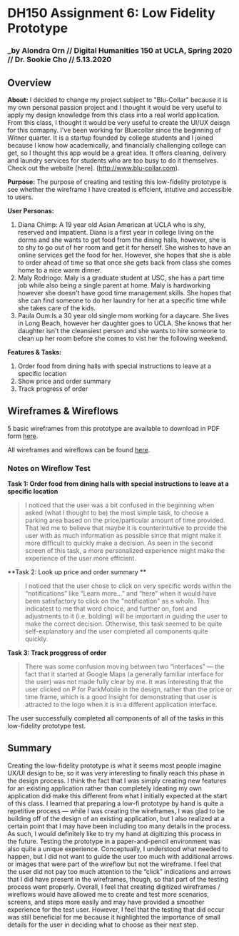 # DH150 Assignment 6: Low Fidelity Prototype

### _by Alondra Orn // Digital Humanities 150 at UCLA, Spring 2020 // Dr. Sookie Cho // 5.13.2020


## Overview

**About:** I decided to change my project subject to "Blu-Collar" because it is my own personal passion project and I thought it would be very useful to apply my design knowledge from this class into a real world application. From this class, I thought it would be very useful to create the UI/UX deisgn for this comapny. I've been working for Bluecollar since the beginning of Witner quarter. It is a startup founded by college students and I joined because I know how academically, and financially challenging college can get, so I thought this app would be a great idea. It offers cleaning, delivery and laundry services for students who are too busy to do it themselves. 
Check out the website [here].
(http://www.blu-collar.com). 

**Purpose:** The purpose of creating and testing this low-fidelity prototype is see whether the wireframe I have created is effcient, intutive and accessible to users. 

**User Personas:** 
1. Diana Chimp: A 19 year old Asian American at UCLA who is shy, reserved and impatient. Diana is a first year in college living on the dorms and she wants to get food from the dining halls, however, she is to shy to go out of her room and get it for herself. She wishes to have an online services get the food for her. However, she hopes that she is able to order ahead of time so that once she gets back from class she comes home to a nice warm dinner.
2. Maly Rodriogo: Maly is a graduate student at USC, she has a part time job while also being a single parent at home. Maly is hardworking however she doesn't have good time management skills. She hopes that she can find someone to do her laundry for her at a specific time while she takes care of the kids. 
3. Paula Oum:Is a 30 year old single mom working for a daycare. She lives in Long Beach, however her daughter goes to UCLA. She knows that her daughter isn't the cleansiest person and she wants to hire someone to clean up her room before she comes to vist her the following weekend. 

**Features & Tasks:** 
1. Order food from dining halls with special instructions to leave at a specific location
2. Show price and order summary 
3. Track progress of order 

## Wireframes & Wireflows

5 basic wireframes from this prototype are available to download in PDF form [here](https://drive.google.com/file/d/1dgxJxHLlqSpeau1Mgt2NmtKaLJ491fEM/view?usp=sharing).

All wireframes and wireflows can be found [here](https://docs.google.com/presentation/d/1BiwPBoQVrLznBH7h3skdUHdgDHVBF0VkMs-a9-DKQRk/edit?usp=sharing).

### Notes on Wireflow Test

**Task 1: Order food from dining halls with special instructions to leave at a specific location**
>I noticed that the user was a bit confused in the beginning when asked (what I thought to be) the most simple task, to choose a parking area based on the price/particular amount of time provided. That led me to believe that maybe it is counterintuitive to provide the user with as much information as possible since that might make it more difficult to quickly make a decision. As seen in the second screen of this task, a more personalized experience might make the experience of the user more efficient. 

**Task 2: Look up price and order summary **
>I noticed that the user chose to click on very specific words within the “notifications” like “Learn more…” and “here” when it would have been satisfactory to click on the "notification" as a whole. This indicatest to me that word choice, and further on, font and adjustments to it (i.e. bolding) will be important in guiding the user to make the correct decision. Otherwise, this task seemed to be quite self-explanatory and the user completed all components quite quickly.

**Task 3: Track proggress of order**
>There was some confusion moving between two “interfaces” — the fact that it started at Google Maps (a generally familiar interface for the user) was not made fully clear by me. It was interesting that the user clicked on P for ParkMobile in the design, rather than the price or time frame, which is a good insight for demonstrating that user is attracted to the logo when it is in a different application interface.

The user successfully completed all components of all of the tasks in this low-fidelity prototype test. 

## Summary

Creating the low-fidelity prototype is what it seems most people imagine UX/UI design to be, so it was very interesting to finally reach this phase in the design process. I think the fact that I was simply creating new features for an existing application rather than completely ideating my own application did make this different from what I initially expected at the start of this class. 
I learned that preparing a low-fi prototype by hand is quite a repetitive process — while I was creating the wireframes, I was glad to be building off of the design of an existing application, but I also realized at a certain point that I may have been including too many details in the process. As such, I would definitely like to try my hand at digitizing this process in the future.
Testing the prototype in a paper-and-pencil environment was also quite a unique experience. Conceptually, I understood what needed to happen, but I did not want to guide the user too much with additional arrows or images that were part of the wireflow but not the wireframe. I feel that the user did not pay too much attention to the “click” indications and arrows that I did have present in the wireframes, though, so that part of the testing process went properly. 
Overall, I feel that creating digitized wireframes / wireflows would have allowed me to create and test more scenarios, screens, and steps more easily and may have provided a smoother experience for the test user. However, I feel that the testing that did occur was still beneficial for me because it highlighted the importance of small details for the user in deciding what to choose as their next step.
